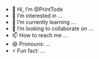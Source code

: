 - 👋 Hi, I’m @PrintTode
- 👀 I’m interested in ...
- 🌱 I’m currently learning ...
- 💞️ I’m looking to collaborate on ...
- 📫 How to reach me ...
- 😄 Pronouns: ...
- ⚡ Fun fact: ...

<!---
PrintTode/PrintTode is a ✨ special ✨ repository because its `README.md` (this file) appears on your GitHub profile.
You can click the Preview link to take a look at your changes.
--->
